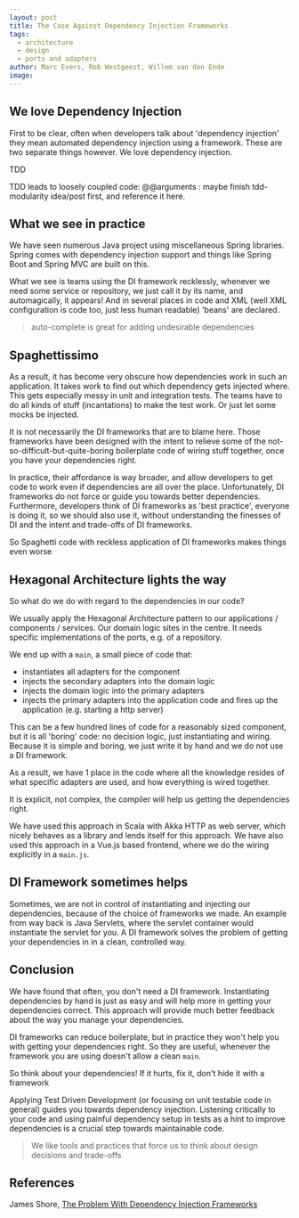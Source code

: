 ```yaml
---
layout: post
title: The Case Against Dependency Injection Frameworks
tags:
  - architecture
  - design
  - ports and adapters
author: Marc Evers, Rob Westgeest, Willem van den Ende
image: 
---
```




## We love Dependency Injection

First to be clear, often when developers talk about 'dependency injection' they
mean automated dependency injection using a framework. These are two separate
things however. We love dependency injection.

TDD 

TDD leads to loosely coupled code: @@arguments : maybe finish tdd-modularity idea/post first, and reference it here.

## What we see in practice

We have seen numerous Java project using miscellaneous Spring libraries. Spring
comes with dependency injection support and things like Spring Boot and Spring
MVC are built on this. 

What we see is teams using the DI framework recklessly, whenever we need some
service or repository, we just call it by its name, and automagically, it
appears! And in several places in code and XML (well XML configuration is code
too, just less human readable) 'beans' are declared. 

> auto-complete is great for adding undesirable dependencies

## Spaghettissimo

As a result, it has become very obscure how dependencies work in such an
application. It takes work to find out which dependency gets injected where.
This gets especially messy in unit and integration tests. The teams have to do
all kinds of stuff (incantations) to make the test work. Or just let some mocks
be injected.

It is not necessarily the DI frameworks that are to blame here. Those frameworks
have been designed with the intent to relieve some of the
not-so-difficult-but-quite-boring boilerplate code of wiring stuff together,
once you have your dependencies right.

In practice, their affordance is way broader, and allow developers to get code to work even if dependencies are all over the place. Unfortunately, DI frameworks do not force or guide you towards better dependencies. Furthermore, developers think of DI frameworks as 'best practice', everyone is doing it, so we should also use it, without understanding the finesses of DI and the intent and trade-offs of DI frameworks.

So Spaghetti code with reckless application of DI frameworks makes things even worse 

## Hexagonal Architecture lights the way

So what do we do with regard to the dependencies in our code?

We usually apply the Hexagonal Architecture pattern to our applications / components / services. Our domain logic sites in the centre. It needs specific implementations of the ports, e.g. of a repository.

We end up with a `main`, a small piece of code that:
- instantiates all adapters for the component
- injects the secondary adapters into the domain logic
- injects the domain logic into the primary adapters
- injects the primary adapters into the application code and fires up the application (e.g. starting a http server)

This can be a few hundred lines of code for a reasonably sized component, but it is all 'boring' code: no decision logic, just instantiating and wiring. Because it is simple and boring, we just write it by hand and we do not use a DI framework.

As a result, we have 1 place in the code where all the knowledge resides of what specific adapters are used, and how everything is wired together.

It is explicit, not complex, the compiler will help us getting the dependencies right.

We have used this approach in Scala with Akka HTTP as web server, which nicely behaves as a library and lends itself for this approach. We have also used this approach in a Vue.js based frontend, where we do the wiring explicitly in a `main.js`.

## DI Framework sometimes helps

Sometimes, we are not in control of instantiating and injecting our dependencies, because of the choice of frameworks we made. An example from way back is Java Servlets, where the servlet container would instantiate the servlet for you. A DI framework solves the problem of getting your dependencies in in a clean, controlled way.

## Conclusion

We have found that often, you don't need a DI framework. Instantiating
dependencies by hand is just as easy and will help more in getting your
dependencies correct. This approach will provide much better feedback about the
way you manage your dependencies.

DI frameworks can reduce boilerplate, but in practice they won't help you with
getting your dependencies right. So they are useful, whenever the framework you
are using doesn't allow a clean `main`.

So think about your dependencies! If it hurts, fix it, don't hide it with a
framework

Applying Test Driven Development (or focusing on unit testable code in general)
guides you towards dependency injection. Listening critically to your code and
using painful dependency setup in tests as a hint to improve dependencies is a
crucial step towards maintainable code.

> We like tools and practices that force us to think about design decisions and trade-offs

## References

James Shore, [The Problem With Dependency Injection Frameworks
](https://www.jamesshore.com/v2/blog/2023/the-problem-with-dependency-injection-frameworks)

